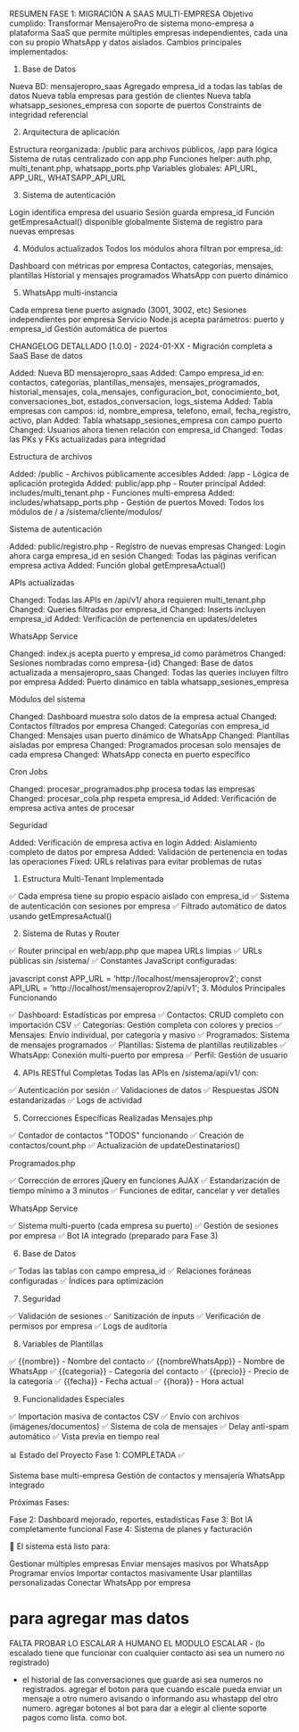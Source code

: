 RESUMEN FASE 1: MIGRACIÓN A SAAS MULTI-EMPRESA
Objetivo cumplido:
Transformar MensajeroPro de sistema mono-empresa a plataforma SaaS que permite múltiples empresas independientes, cada una con su propio WhatsApp y datos aislados.
Cambios principales implementados:
1. Base de Datos

Nueva BD: mensajeropro_saas
Agregado empresa_id a todas las tablas de datos
Nueva tabla empresas para gestión de clientes
Nueva tabla whatsapp_sesiones_empresa con soporte de puertos
Constraints de integridad referencial

2. Arquitectura de aplicación

Estructura reorganizada: /public para archivos públicos, /app para lógica
Sistema de rutas centralizado con app.php
Funciones helper: auth.php, multi_tenant.php, whatsapp_ports.php
Variables globales: API_URL, APP_URL, WHATSAPP_API_URL

3. Sistema de autenticación

Login identifica empresa del usuario
Sesión guarda empresa_id
Función getEmpresaActual() disponible globalmente
Sistema de registro para nuevas empresas

4. Módulos actualizados
Todos los módulos ahora filtran por empresa_id:

Dashboard con métricas por empresa
Contactos, categorías, mensajes, plantillas
Historial y mensajes programados
WhatsApp con puerto dinámico

5. WhatsApp multi-instancia

Cada empresa tiene puerto asignado (3001, 3002, etc)
Sesiones independientes por empresa
Servicio Node.js acepta parámetros: puerto y empresa_id
Gestión automática de puertos


CHANGELOG DETALLADO
[1.0.0] - 2024-01-XX - Migración completa a SaaS
Base de datos

Added: Nueva BD mensajeropro_saas
Added: Campo empresa_id en: contactos, categorías, plantillas_mensajes, mensajes_programados, historial_mensajes, cola_mensajes, configuracion_bot, conocimiento_bot, conversaciones_bot, estados_conversacion, logs_sistema
Added: Tabla empresas con campos: id, nombre_empresa, telefono, email, fecha_registro, activo, plan
Added: Tabla whatsapp_sesiones_empresa con campo puerto
Changed: Usuarios ahora tienen relación con empresa_id
Changed: Todas las PKs y FKs actualizadas para integridad

Estructura de archivos

Added: /public - Archivos públicamente accesibles
Added: /app - Lógica de aplicación protegida
Added: public/app.php - Router principal
Added: includes/multi_tenant.php - Funciones multi-empresa
Added: includes/whatsapp_ports.php - Gestión de puertos
Moved: Todos los módulos de / a /sistema/cliente/modulos/

Sistema de autenticación

Added: public/registro.php - Registro de nuevas empresas
Changed: Login ahora carga empresa_id en sesión
Changed: Todas las páginas verifican empresa activa
Added: Función global getEmpresaActual()

APIs actualizadas

Changed: Todas las APIs en /api/v1/ ahora requieren multi_tenant.php
Changed: Queries filtradas por empresa_id
Changed: Inserts incluyen empresa_id
Added: Verificación de pertenencia en updates/deletes

WhatsApp Service

Changed: index.js acepta puerto y empresa_id como parámetros
Changed: Sesiones nombradas como empresa-{id}
Changed: Base de datos actualizada a mensajeropro_saas
Changed: Todas las queries incluyen filtro por empresa
Added: Puerto dinámico en tabla whatsapp_sesiones_empresa

Módulos del sistema

Changed: Dashboard muestra solo datos de la empresa actual
Changed: Contactos filtrados por empresa
Changed: Categorías con empresa_id
Changed: Mensajes usan puerto dinámico de WhatsApp
Changed: Plantillas aisladas por empresa
Changed: Programados procesan solo mensajes de cada empresa
Changed: WhatsApp conecta en puerto específico

Cron Jobs

Changed: procesar_programados.php procesa todas las empresas
Changed: procesar_cola.php respeta empresa_id
Added: Verificación de empresa activa antes de procesar

Seguridad

Added: Verificación de empresa activa en login
Added: Aislamiento completo de datos por empresa
Added: Validación de pertenencia en todas las operaciones
Fixed: URLs relativas para evitar problemas de rutas

1. Estructura Multi-Tenant Implementada

✅ Cada empresa tiene su propio espacio aislado con empresa_id
✅ Sistema de autenticación con sesiones por empresa
✅ Filtrado automático de datos usando getEmpresaActual()

2. Sistema de Rutas y Router

✅ Router principal en web/app.php que mapea URLs limpias
✅ URLs públicas sin /sistema/
✅ Constantes JavaScript configuradas:

javascript  const APP_URL = 'http://localhost/mensajeroprov2';
  const API_URL = 'http://localhost/mensajeroprov2/api/v1';
3. Módulos Principales Funcionando

✅ Dashboard: Estadísticas por empresa
✅ Contactos: CRUD completo con importación CSV
✅ Categorías: Gestión completa con colores y precios
✅ Mensajes: Envío individual, por categoría y masivo
✅ Programados: Sistema de mensajes programados
✅ Plantillas: Sistema de plantillas reutilizables
✅ WhatsApp: Conexión multi-puerto por empresa
✅ Perfil: Gestión de usuario

4. APIs RESTful Completas
Todas las APIs en /sistema/api/v1/ con:

✅ Autenticación por sesión
✅ Validaciones de datos
✅ Respuestas JSON estandarizadas
✅ Logs de actividad

5. Correcciones Específicas Realizadas
Mensajes.php

✅ Contador de contactos "TODOS" funcionando
✅ Creación de contactos/count.php
✅ Actualización de updateDestinatarios()

Programados.php

✅ Corrección de errores jQuery en funciones AJAX
✅ Estandarización de tiempo mínimo a 3 minutos
✅ Funciones de editar, cancelar y ver detalles

WhatsApp Service

✅ Sistema multi-puerto (cada empresa su puerto)
✅ Gestión de sesiones por empresa
✅ Bot IA integrado (preparado para Fase 3)

6. Base de Datos

✅ Todas las tablas con campo empresa_id
✅ Relaciones foráneas configuradas
✅ Índices para optimización

7. Seguridad

✅ Validación de sesiones
✅ Sanitización de inputs
✅ Verificación de permisos por empresa
✅ Logs de auditoría

8. Variables de Plantillas

✅ {{nombre}} - Nombre del contacto
✅ {{nombreWhatsApp}} - Nombre de WhatsApp
✅ {{categoria}} - Categoría del contacto
✅ {{precio}} - Precio de la categoría
✅ {{fecha}} - Fecha actual
✅ {{hora}} - Hora actual

9. Funcionalidades Especiales

✅ Importación masiva de contactos CSV
✅ Envío con archivos (imágenes/documentos)
✅ Sistema de cola de mensajes
✅ Delay anti-spam automático
✅ Vista previa en tiempo real

📊 Estado del Proyecto
Fase 1: COMPLETADA ✅

Sistema base multi-empresa
Gestión de contactos y mensajería
WhatsApp integrado

Próximas Fases:

Fase 2: Dashboard mejorado, reportes, estadísticas
Fase 3: Bot IA completamente funcional
Fase 4: Sistema de planes y facturación

🚀 El sistema está listo para:

Gestionar múltiples empresas
Enviar mensajes masivos por WhatsApp
Programar envíos
Importar contactos masivamente
Usar plantillas personalizadas
Conectar WhatsApp por empresa

# para agregar mas datos 
FALTA PROBAR LO ESCALAR A HUMANO EL MODULO ESCALAR - (lo escalado tiene que funcionar con cualquier contacto asi sea un numero no registrado)
- el historial de las conversaciones que guarde asi sea numeros no registrados. 
agregar el boton para que cuando escale pueda enviar un mensaje a otro numero avisando o informando asu whastapp del otro numero.
agregar botones al bot para dar a elegir al cliente soporte pagos como lista. como bot.
